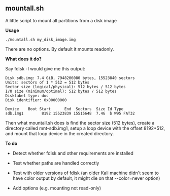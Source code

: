 ## mountall.sh

A little script to mount all partitions from a disk image

**Usage**

    ./mountall.sh my_disk_image.img

There are no options. By default it mounts readonly.

**What does it do?**

Say fdisk -l would give me this output:

    Disk sdb.img: 7.4 GiB, 7948206080 bytes, 15523840 sectors
	Units: sectors of 1 * 512 = 512 bytes
	Sector size (logical/physical): 512 bytes / 512 bytes
	I/O size (minimum/optimal): 512 bytes / 512 bytes
	Disklabel type: dos
	Disk identifier: 0x00000000

	Device    Boot Start      End  Sectors  Size Id Type
	sdb.img1        8192 15523839 15515648  7.4G  b W95 FAT32

Then what mountall.sh does is find the sector size (512 bytes), create a
directory called mnt-sdb.img1, setup a loop device with the offset 8192*512,
and mount that loop device in the created directory.

**To do**

- Detect whether fdisk and other requirements are installed

- Test whether paths are handled correctly

- Test with older versions of fdisk (an older Kali machine didn't seem to have
  color output by default, it might die on that --color=never option)

- Add options (e.g. mounting not read-only)
